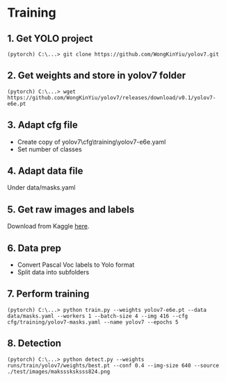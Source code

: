 # Training

## 1. Get YOLO project

```
(pytorch) C:\...> git clone https://github.com/WongKinYiu/yolov7.git
```

## 2. Get weights and store in yolov7 folder

```
(pytorch) C:\...> wget https://github.com/WongKinYiu/yolov7/releases/download/v0.1/yolov7-e6e.pt
```

## 3. Adapt cfg file

- Create copy of yolov7\cfg\training\yolov7-e6e.yaml
- Set number of classes

## 4. Adapt data file

Under data/masks.yaml

## 5. Get raw images and labels

Download from Kaggle [here](https://www.kaggle.com/datasets/andrewmvd/face-mask-detection).

## 6. Data prep 

- Convert Pascal Voc labels to Yolo format
- Split data into subfolders

## 7. Perform training

```
(pytorch) C:\...> python train.py --weights yolov7-e6e.pt --data data/masks.yaml --workers 1 --batch-size 4 --img 416 --cfg cfg/training/yolov7-masks.yaml --name yolov7 --epochs 5
```

## 8. Detection

```
(pytorch) C:\...> python detect.py --weights runs/train/yolov7/weights/best.pt --conf 0.4 --img-size 640 --source ./test/images/maksssksksss824.png
```
